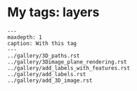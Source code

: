 # My tags: layers

```{toctree}
---
maxdepth: 1
caption: With this tag
---
../gallery/3D_paths.rst
../gallery/3Dimage_plane_rendering.rst
../gallery/add_labels_with_features.rst
../gallery/add_labels.rst
../gallery/add_3D_image.rst
```
